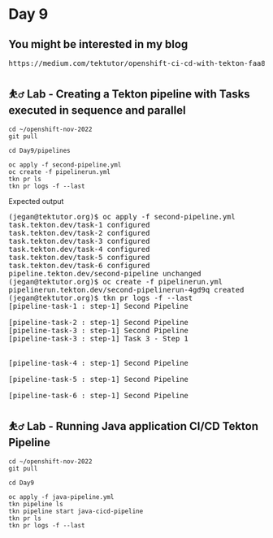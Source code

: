 # Day 9

## You might be interested in my blog
<pre>
https://medium.com/tektutor/openshift-ci-cd-with-tekton-faa88ba45656
</pre>


## ⛹️‍♂️ Lab - Creating a Tekton pipeline with Tasks executed in sequence and parallel
```
cd ~/openshift-nov-2022
git pull

cd Day9/pipelines

oc apply -f second-pipeline.yml
oc create -f pipelinerun.yml
tkn pr ls
tkn pr logs -f --last
```

Expected output
<pre>
(jegan@tektutor.org)$ oc apply -f second-pipeline.yml 
task.tekton.dev/task-1 configured
task.tekton.dev/task-2 configured
task.tekton.dev/task-3 configured
task.tekton.dev/task-4 configured
task.tekton.dev/task-5 configured
task.tekton.dev/task-6 configured
pipeline.tekton.dev/second-pipeline unchanged
(jegan@tektutor.org)$ oc create -f pipelinerun.yml 
pipelinerun.tekton.dev/second-pipelinerun-4gd9q created
(jegan@tektutor.org)$ tkn pr logs -f --last
[pipeline-task-1 : step-1] Second Pipeline

[pipeline-task-2 : step-1] Second Pipeline
[pipeline-task-3 : step-1] Second Pipeline
[pipeline-task-3 : step-1] Task 3 - Step 1


[pipeline-task-4 : step-1] Second Pipeline

[pipeline-task-5 : step-1] Second Pipeline

[pipeline-task-6 : step-1] Second Pipeline
</pre>

## ⛹️‍♂️ Lab - Running Java application CI/CD Tekton Pipeline
```
cd ~/openshift-nov-2022
git pull

cd Day9

oc apply -f java-pipeline.yml
tkn pipeline ls
tkn pipeline start java-cicd-pipeline
tkn pr ls
tkn pr logs -f --last
```
